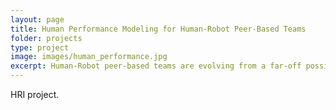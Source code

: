 ```yaml
---
layout: page
title: Human Performance Modeling for Human-Robot Peer-Based Teams
folder: projects
type: project
image: images/human_performance.jpg
excerpt: Human-Robot peer-based teams are evolving from a far-off possibility into a reality. Human Performance Moderator Functions (HPMFs) can be used to predict human behavior by incorporating the effects of internal and external influences such as fatigue and workload. The applicability of HPMFs to human-robot teams is not proven. This research focuses on determining the applicability of workload HPMFs in team tasks for first response mass casualty triage incidents between a Human-Human and a Human-Robot team. A model representing workload for each team was developed using IMPRINT Pro. The results from an empirical evaluation were compared to the model results. While significant differences between the two conditions were not found in all data, there was a general trend that workload in the human-robot condition was slightly lower than the workload experienced in the human-human condition. This trend was predicted by the IMPRINT Pro models. These results are the first to indicate that existing HPMFs can be applied to human-robot peer-based teams.
---
```


HRI project.